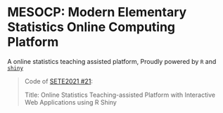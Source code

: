 # MESOCP: Modern Elementary Statistics Online Computing Platform


A online statistics teaching assisted platform, Proudly powered by `R` and [`shiny`](https://shiny.rstudio.com/) 

> Code of [SETE2021 #21](https://sete2021.uic.edu.cn/index.htm):
> 
> Title: Online Statistics Teaching-assisted Platform with Interactive Web Applications using  R Shiny
